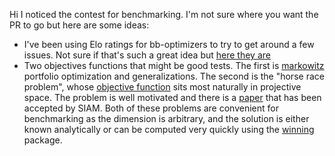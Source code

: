 
Hi I noticed the contest for benchmarking. I'm not sure where you want the PR to go but here are some ideas:

- I've been using Elo ratings for bb-optimizers to try to get around a few issues. Not sure if that's such a great idea but [here they are](https://github.com/microprediction/optimizer-elo-ratings/tree/main/results/leaderboards)
- Two objectives functions that might be good tests. The first is [markowitz](https://github.com/microprediction/humpday/blob/main/humpday/objectives/portfolio.py) portfolio optimization and generalizations. The second is the "horse race problem", whose [objective function](https://github.com/microprediction/humpday/blob/main/humpday/objectives/horse.py) sits most naturally in projective space. The problem is well motivated and there is a [paper](https://github.com/microprediction/winning/blob/main/docs/Horse_Race_Problem__SIAM_.pdf) that has been accepted by SIAM. Both of these problems are convenient for benchmarking as the dimension is arbitrary, and the solution is either known analytically or can be computed very quickly using the [winning](https://github.com/microprediction/winning) package.    



